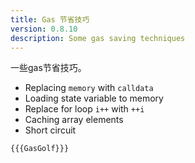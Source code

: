 ```yaml
---
title: Gas 节省技巧
version: 0.8.10
description: Some gas saving techniques
---
```


一些gas节省技巧。

- Replacing `memory` with `calldata`
- Loading state variable to memory
- Replace for loop `i++` with `++i`
- Caching array elements
- Short circuit

```solidity
{{{GasGolf}}}
```
